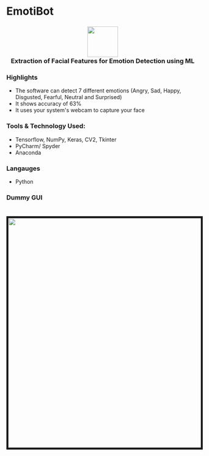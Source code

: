 # EmotiBot
<h3 align="center">
	<img width="80" src="https://raw.githubusercontent.com/iamkotwala/EmotiBot/master/Logos%20%26%20Images/logotrans.png">
	<br>Extraction of Facial Features for Emotion Detection using ML <br>
</h3>

### Highlights ###
* The software can detect 7 different emotions (Angry, Sad, Happy, Disgusted, Fearful, Neutral and Surprised)
* It shows accuracy of 63%
* It uses your system's webcam to capture your face

### Tools & Technology Used: ###
* Tensorflow, NumPy, Keras, CV2, Tkinter
* PyCharm/ Spyder
* Anaconda

### Langauges ###
* Python

### Dummy GUI ###
<h1 align="center">
	<img width="600" src="https://raw.githubusercontent.com/iamkotwala/EmotiBot/master/Logos%20%26%20Images/GUI.png" border="5">
	<br>
</h1>
